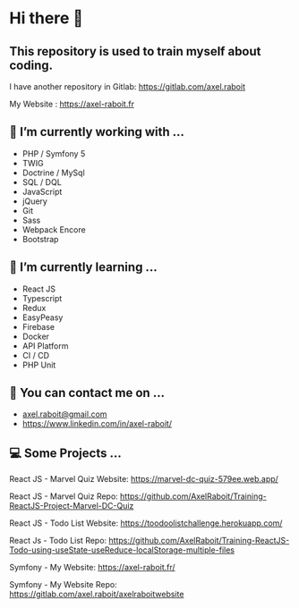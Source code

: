 Hi there 👋
===========

This repository is used to train myself about coding.
-----------------------------------------------------

I have another repository in Gitlab: https://gitlab.com/axel.raboit

My Website : https://axel-raboit.fr



🔭 I’m currently working with ...
------------------------------

- PHP / Symfony 5
- TWIG
- Doctrine / MySql
- SQL / DQL
- JavaScript
- jQuery
- Git
- Sass
- Webpack Encore
- Bootstrap

🌱 I’m currently learning ...
--------------------------

- React JS
- Typescript
- Redux
- EasyPeasy
- Firebase
- Docker
- API Platform
- CI / CD
- PHP Unit

👯 You can contact me on ...
-------------------------

- axel.raboit@gmail.com
- https://www.linkedin.com/in/axel-raboit/

💻 Some Projects ...
-------------------------

React JS - Marvel Quiz Website: https://marvel-dc-quiz-579ee.web.app/

React JS - Marvel Quiz Repo: https://github.com/AxelRaboit/Training-ReactJS-Project-Marvel-DC-Quiz

React JS - Todo List Website: https://toodoolistchallenge.herokuapp.com/

React Js - Todo List Repo: https://github.com/AxelRaboit/Training-ReactJS-Todo-using-useState-useReduce-localStorage-multiple-files

Symfony - My Website: https://axel-raboit.fr/

Symfony - My Website Repo: https://gitlab.com/axel.raboit/axelraboitwebsite
